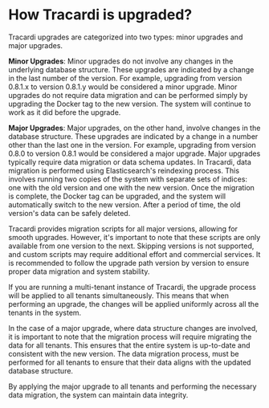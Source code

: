 # How Tracardi is upgraded?

Tracardi upgrades are categorized into two types: minor upgrades and major upgrades.

**Minor Upgrades**: Minor upgrades do not involve any changes in the underlying database structure. These upgrades are
indicated by a change in the last number of the version. For example, upgrading from version 0.8.1.x to version 0.8.1.y
would be considered a minor upgrade. Minor upgrades do not require data migration and can be performed simply by
upgrading the Docker tag to the new version. The system will continue to work as it did before the upgrade.

**Major Upgrades**: Major upgrades, on the other hand, involve changes in the database structure. These upgrades are
indicated by a change in a number other than the last one in the version. For example, upgrading from version 0.8.0 to
version 0.8.1 would be considered a major upgrade. Major upgrades typically require data migration or data schema
updates. In Tracardi, data migration is performed using Elasticsearch's reindexing process. This involves running two
copies of the system with separate sets of indices: one with the old version and one with the new version. Once the
migration is complete, the Docker tag can be upgraded, and the system will automatically switch to the new version.
After a period of time, the old version's data can be safely deleted.

Tracardi provides migration scripts for all major versions, allowing for smooth upgrades. However, it's important to
note that these scripts are only available from one version to the next. Skipping versions is not supported, and custom
scripts may require additional effort and commercial services. It is recommended to follow the upgrade path version by
version to ensure proper data migration and system stability.

If you are running a multi-tenant instance of Tracardi, the upgrade process will be applied to all tenants
simultaneously. This means that when performing an upgrade, the changes will be applied uniformly across all the tenants
in the system.

In the case of a major upgrade, where data structure changes are involved, it is important to note that the migration
process will require migrating the data for all tenants. This ensures that the entire system is up-to-date and
consistent with the new version. The data migration process, must be performed for
all tenants to ensure that their data aligns with the updated database structure.

By applying the major upgrade to all tenants and performing the necessary data migration, the system can maintain data
integrity.